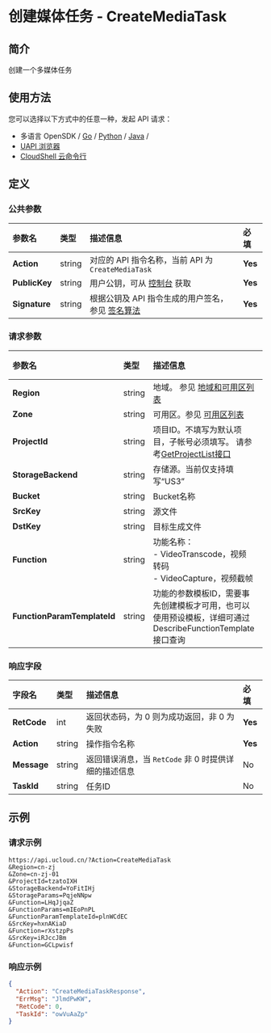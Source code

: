 # 创建媒体任务 - CreateMediaTask

## 简介

创建一个多媒体任务






## 使用方法

您可以选择以下方式中的任意一种，发起 API 请求：
- 多语言 OpenSDK / [Go](https://github.com/ucloud/ucloud-sdk-go) / [Python](https://github.com/ucloud/ucloud-sdk-python3) / [Java](https://github.com/ucloud/ucloud-sdk-java) /
- [UAPI 浏览器](https://console.ucloud.cn/uapi/detail?id=CreateMediaTask)
- [CloudShell 云命令行](https://shell.ucloud.cn/)


## 定义

### 公共参数

| 参数名 | 类型 | 描述信息 | 必填 |
|:---|:---|:---|:---|
| **Action**     | string  | 对应的 API 指令名称，当前 API 为 `CreateMediaTask`                        | **Yes** |
| **PublicKey**  | string  | 用户公钥，可从 [控制台](https://console.ucloud.cn/uapi/apikey) 获取                                             | **Yes** |
| **Signature**  | string  | 根据公钥及 API 指令生成的用户签名，参见 [签名算法](api/summary/signature.md)  | **Yes** |

### 请求参数

| 参数名 | 类型 | 描述信息 | 必填 |
|:---|:---|:---|:---|
| **Region** | string | 地域。 参见 [地域和可用区列表](https://docs.ucloud.cn/api/summary/regionlist) |**Yes**|
| **Zone** | string | 可用区。参见 [可用区列表](https://docs.ucloud.cn/api/summary/regionlist) |**Yes**|
| **ProjectId** | string | 项目ID。不填写为默认项目，子帐号必须填写。 请参考[GetProjectList接口](https://docs.ucloud.cn/api/summary/get_project_list) |No|
| **StorageBackend** | string | 存储源。当前仅支持填写“US3” |**Yes**|
| **Bucket** | string | Bucket名称 |**Yes**|
| **SrcKey** | string | 源文件 |**Yes**|
| **DstKey** | string | 目标生成文件 |**Yes**|
| **Function** | string | 功能名称：<br />- VideoTranscode，视频转码<br />- VideoCapture，视频截帧 |**Yes**|
| **FunctionParamTemplateId** | string | 功能的参数模板ID，需要事先创建模板才可用，也可以使用预设模板，详细可通过DescribeFunctionTemplate接口查询 |**Yes**|

### 响应字段

| 字段名 | 类型 | 描述信息 | 必填 |
|:---|:---|:---|:---|
| **RetCode** | int | 返回状态码，为 0 则为成功返回，非 0 为失败 |**Yes**|
| **Action** | string | 操作指令名称 |**Yes**|
| **Message** | string | 返回错误消息，当 `RetCode` 非 0 时提供详细的描述信息 |No|
| **TaskId** | string | 任务ID |No|




## 示例

### 请求示例
    
```
https://api.ucloud.cn/?Action=CreateMediaTask
&Region=cn-zj
&Zone=cn-zj-01
&ProjectId=tzatoIXH
&StorageBackend=YoFitIHj
&StorageParams=PqjeNNpw
&Function=LHqJjqaZ
&FunctionParams=mIEoPnPL
&FunctionParamTemplateId=plnWCdEC
&SrcKey=hxnAKiaD
&Function=rXstzpPs
&SrcKey=iRJccJBm
&Function=GCLpwisf
```

### 响应示例
    
```json
{
  "Action": "CreateMediaTaskResponse",
  "ErrMsg": "JlmdPwKW",
  "RetCode": 0,
  "TaskId": "owVuAaZp"
}
```





